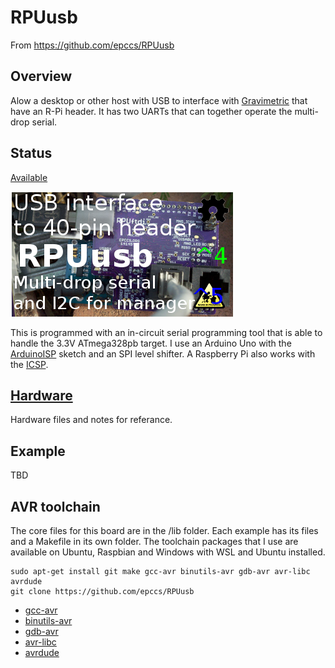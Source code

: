 # RPUusb

From <https://github.com/epccs/RPUusb>

## Overview

Alow a desktop or other host with USB to interface with [Gravimetric] that have an R-Pi header. It has two UARTs that can together operate the multi-drop serial. 

[Gravimetric]: https://github.com/epccs/Gravimetric

## Status

[Available](https://rpubus.org/Order_Form.html)

![Status](./Hardware/status_icon.png "Status")

This is programmed with an in-circuit serial programming tool that is able to handle the 3.3V ATmega328pb target. I use an Arduino Uno with the [ArduinoISP] sketch and an SPI level shifter. A Raspberry Pi also works with the [ICSP].

[ICSP]: https://github.com/epccs/Driver/tree/master/ICSP

[ArduinoISP]: https://github.com/arduino/Arduino/blob/master/build/shared/examples/11.ArduinoISP/ArduinoISP/ArduinoISP.ino

## [Hardware](./Hardware)

Hardware files and notes for referance.


## Example

TBD

## AVR toolchain

The core files for this board are in the /lib folder. Each example has its files and a Makefile in its own folder. The toolchain packages that I use are available on Ubuntu, Raspbian and Windows with WSL and Ubuntu installed. 

```
sudo apt-get install git make gcc-avr binutils-avr gdb-avr avr-libc avrdude
git clone https://github.com/epccs/RPUusb
```

* [gcc-avr](https://packages.ubuntu.com/search?keywords=gcc-avr)
* [binutils-avr](https://packages.ubuntu.com/search?keywords=binutils-avr)
* [gdb-avr](https://packages.ubuntu.com/search?keywords=gdb-avr)
* [avr-libc](https://packages.ubuntu.com/search?keywords=avr-libc)
* [avrdude](https://packages.ubuntu.com/search?keywords=avrdude)
